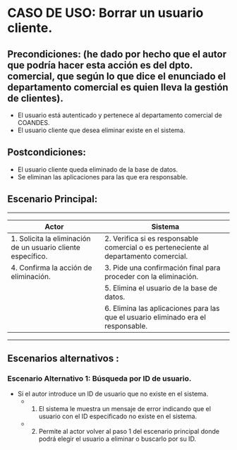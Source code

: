 # CASO DE USO: Borrar un usuario cliente. 

## Precondiciones: (he dado por hecho que el autor que podría hacer esta acción es del dpto. comercial, que según lo que dice el enunciado el departamento comercial es quien lleva la gestión de clientes).
- El usuario está autenticado y pertenece al departamento comercial de COANDES.
- El usuario cliente que desea eliminar existe en el sistema.

## Postcondiciones: 
- El usuario cliente queda eliminado de la base de datos.
- Se eliminan las aplicaciones para las que era responsable.

## Escenario Principal: 
--- 
| Actor                                       | Sistema                                                                                           |
|---------------------------------------------|---------------------------------------------------------------------------------------------------|
| 1. Solicita la eliminación de un usuario cliente específico. | 2.	Verifica si es responsable comercial o es perteneciente al departamento comercial.   |
| 4. Confirma la acción de eliminación.       | 3.	Pide una confirmación final para proceder con la eliminación.    |
|                                             | 5. Elimina el usuario de la base de datos.        |
|                                             | 6. Elimina las aplicaciones para las que el usuario eliminado era el responsable.  |


--- 
## Escenarios alternativos : 
### Escenario Alternativo 1: Búsqueda por ID de usuario.
  - Si el autor introduce un ID de usuario que no existe en el sistema.
      - 1) El sistema le muestra un mensaje de error indicando que el usuario con el ID especificado no existe en el sistema.
      - 2) Permite al actor volver al paso 1 del escenario principal donde podrá elegir el usuario a eliminar o buscarlo por su ID.


